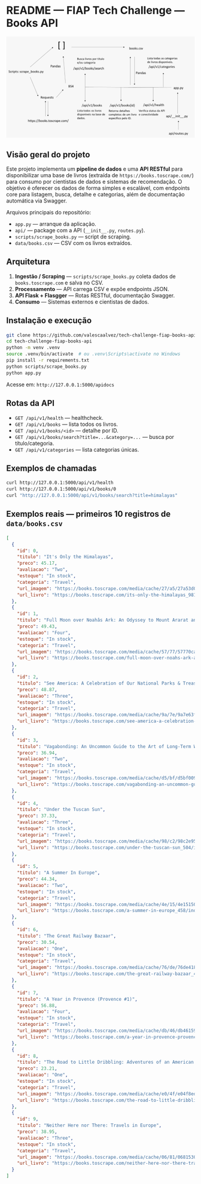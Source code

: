 # README — FIAP Tech Challenge — Books API
![Diagrama projeto](39ae9b4a-6e77-4bcc-81d7-f283b9bf5c59.jpg)
## Visão geral do projeto
Este projeto implementa um **pipeline de dados** e uma **API RESTful** para disponibilizar uma base de livros (extraída de `https://books.toscrape.com/`) para consumo por cientistas de dados e sistemas de recomendação. O objetivo é oferecer os dados de forma simples e escalável, com endpoints core para listagem, busca, detalhe e categorias, além de documentação automática via Swagger.

Arquivos principais do repositório:
- `app.py` — arranque da aplicação.
- `api/` — package com a API (`__init__.py`, `routes.py`).
- `scripts/scrape_books.py` — script de scraping.
- `data/books.csv` — CSV com os livros extraídos.

## Arquitetura
1. **Ingestão / Scraping** — `scripts/scrape_books.py` coleta dados de `books.toscrape.com` e salva no CSV.
2. **Processamento** — API carrega CSV e expõe endpoints JSON.
3. **API Flask + Flasgger** — Rotas RESTful, documentação Swagger.
4. **Consumo** — Sistemas externos e cientistas de dados.

## Instalação e execução
```bash
git clone https://github.com/valescaalvez/tech-challenge-fiap-books-api.git
cd tech-challenge-fiap-books-api
python -m venv .venv
source .venv/bin/activate  # ou .venv\Scripts\activate no Windows
pip install -r requirements.txt
python scripts/scrape_books.py
python app.py
```
Acesse em: `http://127.0.0.1:5000/apidocs`

## Rotas da API
- `GET /api/v1/health` — healthcheck.
- `GET /api/v1/books` — lista todos os livros.
- `GET /api/v1/books/<id>` — detalhe por ID.
- `GET /api/v1/books/search?title=...&category=...` — busca por título/categoria.
- `GET /api/v1/categories` — lista categorias únicas.

## Exemplos de chamadas
```bash
curl http://127.0.0.1:5000/api/v1/health
curl http://127.0.0.1:5000/api/v1/books/0
curl "http://127.0.0.1:5000/api/v1/books/search?title=himalayas"
```

## Exemplos reais — primeiros 10 registros de `data/books.csv`
```json
[
  {
    "id": 0,
    "titulo": "It's Only the Himalayas",
    "preco": 45.17,
    "avaliacao": "Two",
    "estoque": "In stock",
    "categoria": "Travel",
    "url_imagem": "https://books.toscrape.com/media/cache/27/a5/27a53d0bb95bdd88288eaf66c9230d7e.jpg",
    "url_livro": "https://books.toscrape.com/its-only-the-himalayas_981/index.html"
  },
  {
    "id": 1,
    "titulo": "Full Moon over Noahâs Ark: An Odyssey to Mount Ararat and Beyond",
    "preco": 49.43,
    "avaliacao": "Four",
    "estoque": "In stock",
    "categoria": "Travel",
    "url_imagem": "https://books.toscrape.com/media/cache/57/77/57770cac1628f4407636635f4b85e88c.jpg",
    "url_livro": "https://books.toscrape.com/full-moon-over-noahs-ark-an-odyssey-to-mount-ararat-and-beyond_811/index.html"
  },
  {
    "id": 2,
    "titulo": "See America: A Celebration of Our National Parks & Treasured Sites",
    "preco": 48.87,
    "avaliacao": "Three",
    "estoque": "In stock",
    "categoria": "Travel",
    "url_imagem": "https://books.toscrape.com/media/cache/9a/7e/9a7e63f12829df4b43b31d110bf3dc2e.jpg",
    "url_livro": "https://books.toscrape.com/see-america-a-celebration-of-our-national-parks-treasured-sites_732/index.html"
  },
  {
    "id": 3,
    "titulo": "Vagabonding: An Uncommon Guide to the Art of Long-Term World Travel",
    "preco": 36.94,
    "avaliacao": "Two",
    "estoque": "In stock",
    "categoria": "Travel",
    "url_imagem": "https://books.toscrape.com/media/cache/d5/bf/d5bf0090470b0b8ea46d9c166f7895aa.jpg",
    "url_livro": "https://books.toscrape.com/vagabonding-an-uncommon-guide-to-the-art-of-long-term-world-travel_552/index.html"
  },
  {
    "id": 4,
    "titulo": "Under the Tuscan Sun",
    "preco": 37.33,
    "avaliacao": "Three",
    "estoque": "In stock",
    "categoria": "Travel",
    "url_imagem": "https://books.toscrape.com/media/cache/98/c2/98c2e95c5fd1a4e7cd5f2b63c52826cb.jpg",
    "url_livro": "https://books.toscrape.com/under-the-tuscan-sun_504/index.html"
  },
  {
    "id": 5,
    "titulo": "A Summer In Europe",
    "preco": 44.34,
    "avaliacao": "Two",
    "estoque": "In stock",
    "categoria": "Travel",
    "url_imagem": "https://books.toscrape.com/media/cache/4e/15/4e15150388702ebca2c5a523ac270539.jpg",
    "url_livro": "https://books.toscrape.com/a-summer-in-europe_458/index.html"
  },
  {
    "id": 6,
    "titulo": "The Great Railway Bazaar",
    "preco": 30.54,
    "avaliacao": "One",
    "estoque": "In stock",
    "categoria": "Travel",
    "url_imagem": "https://books.toscrape.com/media/cache/76/de/76de41867f323d7f1f4fbe2fdfc1b2ba.jpg",
    "url_livro": "https://books.toscrape.com/the-great-railway-bazaar_446/index.html"
  },
  {
    "id": 7,
    "titulo": "A Year in Provence (Provence #1)",
    "preco": 56.88,
    "avaliacao": "Four",
    "estoque": "In stock",
    "categoria": "Travel",
    "url_imagem": "https://books.toscrape.com/media/cache/db/46/db46159b05faa5d95262112bf9c29ddd.jpg",
    "url_livro": "https://books.toscrape.com/a-year-in-provence-provence-1_421/index.html"
  },
  {
    "id": 8,
    "titulo": "The Road to Little Dribbling: Adventures of an American in Britain (Notes From a Small Island #2)",
    "preco": 23.21,
    "avaliacao": "One",
    "estoque": "In stock",
    "categoria": "Travel",
    "url_imagem": "https://books.toscrape.com/media/cache/e0/4f/e04f8eda2a2fa947aec17640202d9ab0.jpg",
    "url_livro": "https://books.toscrape.com/the-road-to-little-dribbling-adventures-of-an-american-in-britain-notes-from-a-small-island-2_277/index.html"
  },
  {
    "id": 9,
    "titulo": "Neither Here nor There: Travels in Europe",
    "preco": 38.95,
    "avaliacao": "Three",
    "estoque": "In stock",
    "categoria": "Travel",
    "url_imagem": "https://books.toscrape.com/media/cache/06/81/0681530a7bc301caf5c3257e1b0f0750.jpg",
    "url_livro": "https://books.toscrape.com/neither-here-nor-there-travels-in-europe_198/index.html"
  }
]
```
